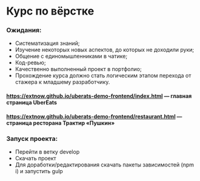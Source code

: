 # Курс по вёрстке

### Ожидания:

* Систематизация знаний;
* Изучение некоторых новых аспектов, до которых не доходили руки;
* Общение с единомышленниками в чатике;
* Код-ревью;
* Качественно выполненный проект в портфолио;
* Прохождение курса должно стать логическим этапом перехода от стажера к младшему разработчику.

#### https://extnow.github.io/uberats-demo-frontend/index.html — главная страница UberEats
#### https://extnow.github.io/uberats-demo-frontend/restaurant.html — страница ресторана Трактир «Пушкин»

### Запуск проекта:

* Перейти в ветку develop
* Скачать проект
* Для доработки/редактирования скачать пакеты зависимостей (npm i) и запустить gulp
